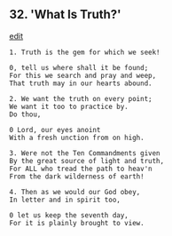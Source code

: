 
## 32.  'What Is Truth?'
[edit](https://docs.google.com/document/d/1dpfgdjOk%2D98v9eb4pCesshUMaXTQd_YA/edit?mode=html)



    1. Truth is the gem for which we seek!

    0, tell us where shall it be found;
    For this we search and pray and weep,
    That truth may in our hearts abound.

    2. We want the truth on every point;
    We want it too to practice by.
    Do thou, 

    0 Lord, our eyes anoint
    With a fresh unction from on high.

    3. Were not the Ten Commandments given
    By the great source of light and truth,
    For ALL who tread the path to heav'n
    From the dark wilderness of earth!

    4. Then as we would our God obey,
    In letter and in spirit too,

    0 let us keep the seventh day,
    For it is plainly brought to view.
